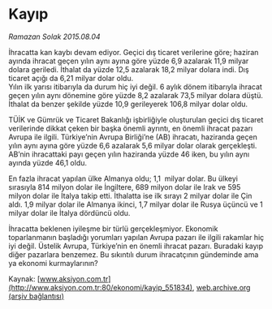 # Kayıp

*Ramazan Solak 2015.08.04*

<div class="pNewsDetailMainContent" itemprop="articleBody">
 <p>
  İhracatta kan kaybı devam ediyor. Geçici dış ticaret verilerine göre; haziran ayında ihracat geçen yılın aynı ayına göre yüzde 6,9 azalarak 11,9 milyar dolara geriledi. İthalat da yüzde 12,5 azalarak 18,2 milyar dolara indi. Dış ticaret açığı da 6,21 milyar dolar oldu.
  <br/>
  Yılın ilk yarısı itibarıyla da durum hiç iyi değil. 6 aylık dönem itibarıyla ihracat geçen yılın aynı dönemine göre yüzde 8,2 azalarak 73,5 milyar dolara düştü. İthalat da benzer şekilde yüzde 10,9 gerileyerek 106,8 milyar dolar oldu.
 </p>
 <p>
  TÜİK ve Gümrük ve Ticaret Bakanlığı işbirliğiyle oluşturulan geçici dış ticaret verilerinde dikkat çeken bir başka önemli ayrıntı, en önemli ihracat pazarı Avrupa ile ilgili. Türkiye’nin Avrupa Birliği’ne (AB) ihracatı, haziranda geçen yılın aynı ayına göre yüzde 6,6 azalarak 5,6 milyar dolar olarak gerçekleşti. AB’nin ihracattaki payı geçen yılın haziranda yüzde 46 iken, bu yılın aynı ayında yüzde 46,1 oldu.
 </p>
 <p>
  En fazla ihracat yapılan ülke Almanya oldu; 1,1  milyar dolar. Bu ülkeyi sırasıyla 814 milyon dolar ile İngiltere, 689 milyon dolar ile Irak ve 595 milyon dolar ile İtalya takip etti. İthalatta ise ilk sırayı 2 milyar dolar ile Çin aldı. 1,9 milyar dolar ile Almanya ikinci, 1,7 milyar dolar ile Rusya üçüncü ve 1 milyar dolar ile İtalya dördüncü oldu.
 </p>
 <p>
  İhracatta beklenen iyileşme bir türlü gerçekleşmiyor. Ekonomik toparlanmanın başladığı yorumları yapılan Avrupa pazarı ile ilgili rakamlar hiç iyi değil. Üstelik Avrupa, Türkiye’nin en önemli ihracat pazarı. Buradaki kayıp diğer pazarlara benzemez. Bu sıkıntılı durum ihracatçının gündeminde ama ya ekonomi kurmaylarının?
 </p>
</div>


Kaynak: [www.aksiyon.com.tr](http://www.aksiyon.com.tr:80/ekonomi/kayip_551834), [web.archive.org (arşiv bağlantısı)](http://web.archive.org/web/20150831073754/http://www.aksiyon.com.tr:80/ekonomi/kayip_551834)
